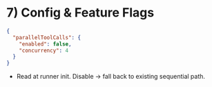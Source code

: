 # 7) Config & Feature Flags

```json
{
  "parallelToolCalls": {
    "enabled": false,
    "concurrency": 4
  }
}
```

- Read at runner init. Disable → fall back to existing sequential path.

